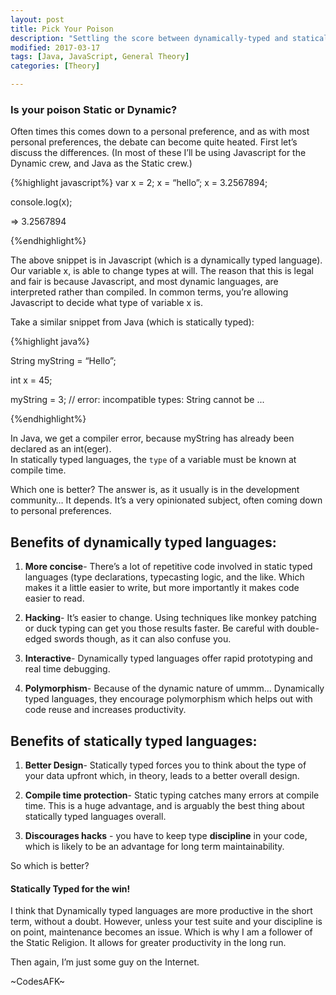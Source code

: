 ```yaml
---
layout: post
title: Pick Your Poison
description: "Settling the score between dynamically-typed and statically-typed languages."
modified: 2017-03-17
tags: [Java, JavaScript, General Theory]
categories: [Theory]

---
```


### Is your poison Static or Dynamic? 
  


Often times this comes down to a personal preference, and as with most personal preferences,
the debate can become quite heated.  First let’s discuss the differences.
(In most of these I’ll be using Javascript for the Dynamic crew, and Java as the Static crew.)

{%highlight javascript%}
  var x = 2;
  x = “hello”;
  x = 3.2567894;

  console.log(x);
  
=> 3.2567894

{%endhighlight%}

The above snippet is in Javascript (which is a dynamically typed language). 
Our variable x, is able to change types at will.  The reason that this is
legal and fair is because Javascript, and most dynamic languages, are interpreted rather
than compiled.  In common terms, you’re allowing Javascript to decide what type of variable x is.  

Take a similar snippet from Java (which is statically typed):

{%highlight java%}

String myString = “Hello”;

int x = 45;

myString = 3; //  error: incompatible types: String cannot be ... 

{%endhighlight%} 

In Java, we get a compiler error, because myString has already been declared as an int(eger).  
In statically typed languages, the ```type``` of a variable must be known at compile time.  

Which one is better?  The answer is, as it usually is in the development community…  It depends.  It’s a very
opinionated subject, often coming down to personal preferences.  

## Benefits of dynamically typed languages:


1.  **More concise**- There’s a lot of repetitive code involved in static typed languages (type declarations, typecasting logic, and the like.  Which makes it a little easier to write, but more importantly it makes code easier to read.

2.  **Hacking**- It’s easier to change.  Using techniques like monkey patching or duck typing can get you those results faster.  Be careful with double-edged swords though, as it can also confuse you.

3.  **Interactive**- Dynamically typed languages offer rapid prototyping and real time debugging.

4.  **Polymorphism**- Because of the dynamic nature of ummm…  Dynamically typed languages, they encourage polymorphism  which helps out with code reuse and increases productivity.

## Benefits of statically typed languages:

1.  **Better Design**- Statically typed forces you to think about the type of your data upfront which, in theory, leads to a better overall design.

2.  **Compile time protection**-  Static typing catches many errors at compile time. This is a huge advantage, and is arguably the best thing about statically typed languages overall.

3.  **Discourages hacks** - you have to keep type **discipline** in your code, which is likely to be an advantage for long term maintainability.


So which is better? 

#### **Statically Typed for the win!**

I think that Dynamically typed languages are more productive in the short term, without a doubt.  However, unless your test suite and your discipline is on point, maintenance becomes an issue.  Which is why I am a follower of the Static Religion.  It allows for greater productivity in the long run.  

Then again, I’m just some guy on the Internet.  

~CodesAFK~